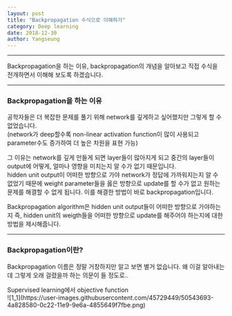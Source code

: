 ```yaml
---
layout: post
title: "Backpropagation 수식으로 이해하기"
category: Deep learning
date: 2018-12-30
author: Yangseung
---
```


<hr>
<p>Backpropagation을 하는 이유, backpropagation의 개념을 알아보고 직접 수식을 전개하면서 이해해 보도록 하겠습니다.
<hr>

<h3>Backpropagation을 하는 이유</h3>
<p>공학자들은 더 복잡한 문제를 풀기 위해 network를 깊게하고 싶어했지만 그렇게 할 수 없었습니다.<br/> (network가 deep할수록 non-linear activation function이 많이 사용되고 parameter수도 증가하여 더 높은 차원을 표현 가능)</p>
<p>그 이유는 network를 깊게 만들게 되면 layer들이 많아지게 되고 중간의 layer들이 output에 어떻게, 얼마나 영향을 미치는지 알 수가 없기 때문입니다. <br/> hidden unit output이 어떠한 방향으로 가야 network가 정답에 가까워지는지 알 수 없었기 때문에 weight parameter들을 옳은 방향으로 update를 할 수가 없고 원하는 문제를 해결할 수 없게 됩니다. 이를 해결한 방법이 바로 backpropagation입니다.
<p>Backpropagation algorithm은 hidden unit output들이 어떠한 방향으로 가야하는지 즉, hidden unit의 weigth들을 어떠한 방향으로 update를 해주어야 하는지에 대한 방법을 제시해줍니다.</p>
<hr>
  
<h3>Backpropagation이란?</h3>
<p>Backpropagation 이름은 정말 거창하지만 알고 보면 별거 없습니다. 왜 이걸 알아내는데 그렇게 오래 걸렸을까 하는 의문이 들 정도로..</p>
Supervised learning에서 objective function <br/>
![1_1](https://user-images.githubusercontent.com/45729449/50543693-4a828580-0c22-11e9-9e6a-4855649f7fbe.png)
